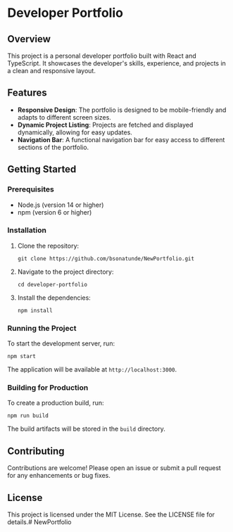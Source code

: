 # Developer Portfolio

## Overview
This project is a personal developer portfolio built with React and TypeScript. It showcases the developer's skills, experience, and projects in a clean and responsive layout.

## Features
- **Responsive Design**: The portfolio is designed to be mobile-friendly and adapts to different screen sizes.
- **Dynamic Project Listing**: Projects are fetched and displayed dynamically, allowing for easy updates.
- **Navigation Bar**: A functional navigation bar for easy access to different sections of the portfolio.

## Getting Started

### Prerequisites
- Node.js (version 14 or higher)
- npm (version 6 or higher)

### Installation
1. Clone the repository:
   ```
   git clone https://github.com/bsonatunde/NewPortfolio.git
   ```
2. Navigate to the project directory:
   ```
   cd developer-portfolio
   ```
3. Install the dependencies:
   ```
   npm install
   ```

### Running the Project
To start the development server, run:
```
npm start
```
The application will be available at `http://localhost:3000`.

### Building for Production
To create a production build, run:
```
npm run build
```
The build artifacts will be stored in the `build` directory.

## Contributing
Contributions are welcome! Please open an issue or submit a pull request for any enhancements or bug fixes.

## License
This project is licensed under the MIT License. See the LICENSE file for details.# NewPortfolio

